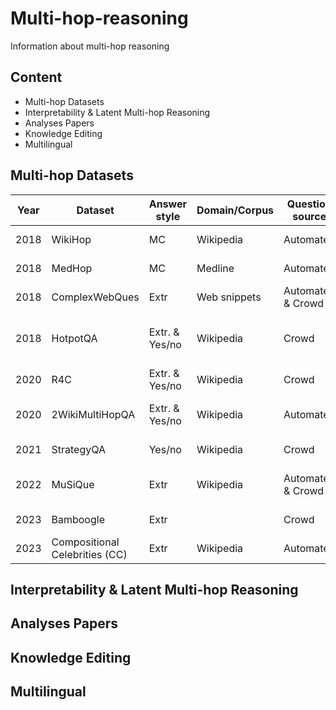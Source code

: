# Multi-hop-reasoning
Information about multi-hop reasoning

## Content
- Multi-hop Datasets
- Interpretability & Latent Multi-hop Reasoning 
- Analyses Papers 
- Knowledge Editing 
- Multilingual



## Multi-hop Datasets
| Year | Dataset                        | Answer style   | Domain/Corpus | Question source   | Note                             |
| ---- | ------------------------------ | -------------- | ------------- | ----------------- | -------------------------------- |
| 2018 | WikiHop                        | MC             | Wikipedia     | Automated         | Question is in triple form       |
| 2018 | MedHop                         | MC             | Medline       | Automated         | Question is in triple form       |
| 2018 | ComplexWebQues                 | Extr           | Web snippets  | Automated & Crowd |                                  |
| 2018 | HotpotQA                       | Extr. & Yes/no | Wikipedia     | Crowd             | Sentence-level explanation infor |
| 2020 | R4C                            | Extr. & Yes/no | Wikipedia     | Crowd             | Entity-level explanation         |
| 2020 | 2WikiMultiHopQA                | Extr. & Yes/no | Wikipedia     | Automated         | Sentence-level + Entity-level    |
| 2021 | StrategyQA                     | Yes/no         | Wikipedia     | Crowd             | Decomposed steps                 |
| 2022 | MuSiQue                        | Extr           | Wikipedia     | Automated & Crowd | Sentence-level + Entity-level    |
| 2023 | Bamboogle                      | Extr           |               | Crowd             | Without context                  |
| 2023 | Compositional Celebrities (CC) | Extr           | Wikipedia     | Automated         | Without context                  |


## Interpretability & Latent Multi-hop Reasoning 
## Analyses Papers 
## Knowledge Editing 
## Multilingual 
